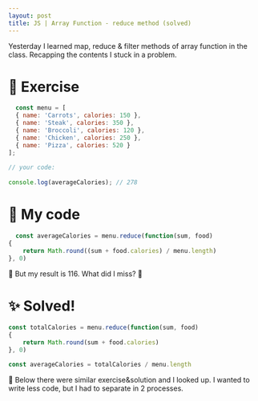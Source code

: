 ```yaml
---
layout: post
title: JS | Array Function - reduce method (solved)
---
```


Yesterday I learned map, reduce & filter methods of array function in the class.
Recapping the contents I stuck in a problem.


# 💪 Exercise
```javascript
  const menu = [
  { name: 'Carrots', calories: 150 },
  { name: 'Steak', calories: 350 },
  { name: 'Broccoli', calories: 120 },
  { name: 'Chicken', calories: 250 },
  { name: 'Pizza', calories: 520 }
];
 
// your code:
 
console.log(averageCalories); // 278
  ```


# 🐲 My code
```javascript
  const averageCalories = menu.reduce(function(sum, food) 
{
    return Math.round((sum + food.calories) / menu.length)
}, 0)
  ```

📝 But my result is 116. What did I miss? 🤔 


# ✨ Solved!
```javascript
const totalCalories = menu.reduce(function(sum, food) 
{
    return Math.round(sum + food.calories)
}, 0)

const averageCalories = totalCalories / menu.length
  ```



📝 Below there were similar exercise&solution and I looked up.
I wanted to write less code, but I had to separate in 2 processes. 
